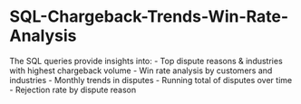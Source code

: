 # SQL-Chargeback-Trends-Win-Rate-Analysis
The SQL queries provide insights into: - Top dispute reasons &amp; industries with highest chargeback volume - Win rate analysis by customers and industries - Monthly trends in disputes - Running total of disputes over time - Rejection rate by dispute reason
